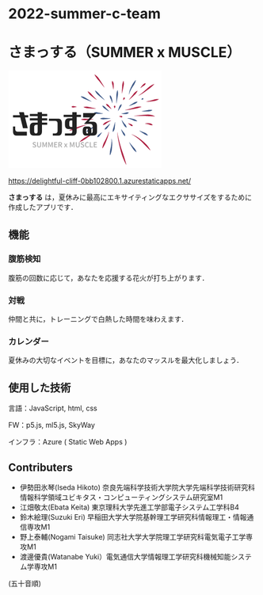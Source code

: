 # 2022-summer-c-team

# さまっする（SUMMER x MUSCLE）
![](sama.png)

https://delightful-cliff-0bb102800.1.azurestaticapps.net/

__さまっする__ は，夏休みに最高にエキサイティングなエクササイズをするために作成したアプリです．

## 機能

### 腹筋検知

腹筋の回数に応じて，あなたを応援する花火が打ち上がります．

### 対戦

仲間と共に，トレーニングで白熱した時間を味わえます．

### カレンダー

夏休みの大切なイベントを目標に，あなたのマッスルを最大化しましょう．

## 使用した技術
言語：JavaScript, html, css

FW：p5.js, ml5.js, SkyWay

インフラ：Azure ( Static Web Apps )

## Contributers
- 伊勢田氷琴(Iseda Hikoto) 奈良先端科学技術大学院大学先端科学技術研究科情報科学領域ユビキタス・コンピューティングシステム研究室M1
- 江畑敬太(Ebata Keita) 東京理科大学先進工学部電子システム工学科B4
- 鈴木絵理(Suzuki Eri) 早稲田大学大学院基幹理工学研究科情報理工・情報通信専攻M1
- 野上泰輔(Nogami Taisuke) 同志社大学大学院理工学研究科電気電子工学専攻M1
- 渡邊優貴(Watanabe Yuki）電気通信大学情報理工学研究科機械知能システム学専攻M1

(五十音順)


